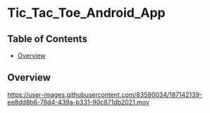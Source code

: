 # Tic_Tac_Toe_Android_App

## Table of Contents

* [Overview](*overview)

## Overview

https://user-images.githubusercontent.com/83580034/187142139-ee8dd8b6-78d4-439a-b331-90c871db2021.mov
